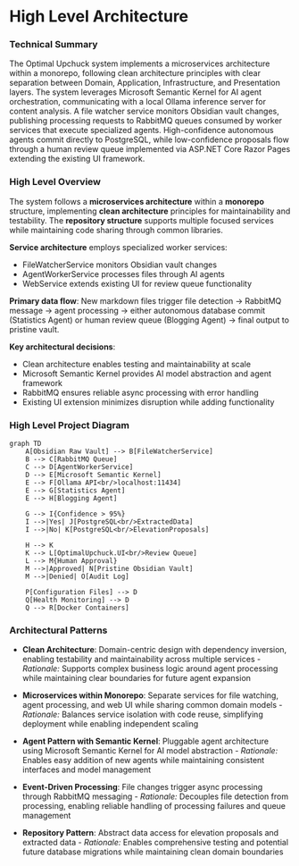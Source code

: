 # High Level Architecture

### Technical Summary

The Optimal Upchuck system implements a microservices architecture within a monorepo, following clean architecture principles with clear separation between Domain, Application, Infrastructure, and Presentation layers. The system leverages Microsoft Semantic Kernel for AI agent orchestration, communicating with a local Ollama inference server for content analysis. A file watcher service monitors Obsidian vault changes, publishing processing requests to RabbitMQ queues consumed by worker services that execute specialized agents. High-confidence autonomous agents commit directly to PostgreSQL, while low-confidence proposals flow through a human review queue implemented via ASP.NET Core Razor Pages extending the existing UI framework.

### High Level Overview

The system follows a **microservices architecture** within a **monorepo** structure, implementing **clean architecture** principles for maintainability and testability. The **repository structure** supports multiple focused services while maintaining code sharing through common libraries.

**Service architecture** employs specialized worker services:
- FileWatcherService monitors Obsidian vault changes
- AgentWorkerService processes files through AI agents
- WebService extends existing UI for review queue functionality

**Primary data flow**: New markdown files trigger file detection → RabbitMQ message → agent processing → either autonomous database commit (Statistics Agent) or human review queue (Blogging Agent) → final output to pristine vault.

**Key architectural decisions**:
- Clean architecture enables testing and maintainability at scale
- Microsoft Semantic Kernel provides AI model abstraction and agent framework
- RabbitMQ ensures reliable async processing with error handling
- Existing UI extension minimizes disruption while adding functionality

### High Level Project Diagram

```mermaid
graph TD
    A[Obsidian Raw Vault] --> B[FileWatcherService]
    B --> C[RabbitMQ Queue]
    C --> D[AgentWorkerService]
    D --> E[Microsoft Semantic Kernel]
    E --> F[Ollama API<br/>localhost:11434]
    E --> G[Statistics Agent]
    E --> H[Blogging Agent]
    
    G --> I{Confidence > 95%}
    I -->|Yes| J[PostgreSQL<br/>ExtractedData]
    I -->|No| K[PostgreSQL<br/>ElevationProposals]
    
    H --> K
    K --> L[OptimalUpchuck.UI<br/>Review Queue]
    L --> M{Human Approval}
    M -->|Approved| N[Pristine Obsidian Vault]
    M -->|Denied| O[Audit Log]
    
    P[Configuration Files] --> D
    Q[Health Monitoring] --> D
    Q --> R[Docker Containers]
```

### Architectural Patterns

- **Clean Architecture**: Domain-centric design with dependency inversion, enabling testability and maintainability across multiple services - *Rationale:* Supports complex business logic around agent processing while maintaining clear boundaries for future agent expansion

- **Microservices within Monorepo**: Separate services for file watching, agent processing, and web UI while sharing common domain models - *Rationale:* Balances service isolation with code reuse, simplifying deployment while enabling independent scaling

- **Agent Pattern with Semantic Kernel**: Pluggable agent architecture using Microsoft Semantic Kernel for AI model abstraction - *Rationale:* Enables easy addition of new agents while maintaining consistent interfaces and model management

- **Event-Driven Processing**: File changes trigger async processing through RabbitMQ messaging - *Rationale:* Decouples file detection from processing, enabling reliable handling of processing failures and queue management

- **Repository Pattern**: Abstract data access for elevation proposals and extracted data - *Rationale:* Enables comprehensive testing and potential future database migrations while maintaining clean domain boundaries
